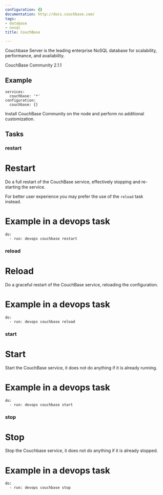 ```yaml
---
configuration: {}
documentation: http://docs.couchbase.com/
tags:
- database
- nosql
title: CouchBase

---
```

Couchbase Server is the leading enterprise NoSQL database for scalability, performance, and availability.

CouchBase Community 2.1.1

## Example

    services:
      couchbase: '*'
    configuration:
      couchbase: {}

Install CouchBase Community on the node and perform no additional customization.

## Tasks
### restart
# Restart

Do a full restart of the CouchBase service, effectively stopping and re-starting the service.

For better user experience you may prefer the use of the `reload` task instead.

# Example in a devops task

    do:
      - run: devops couchbase restart

### reload
# Reload

Do a graceful restart of the CouchBase service, reloading the configuration.

# Example in a devops task

    do:
      - run: devops couchbase reload

### start
# Start

Start the CouchBase service, it does not do anything if it is already running.

# Example in a devops task

    do:
      - run: devops couchbase start

### stop
# Stop

Stop the Couchbase service, it does not do anything if it is already stopped.

# Example in a devops task

    do:
      - run: devops couchbase stop
